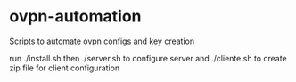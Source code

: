 # ovpn-automation
Scripts to automate ovpn configs and key creation

run 
./install.sh
then 
./server.sh
to configure server
and
./cliente.sh
to create zip file for client configuration
